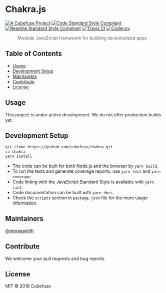 # Chakra.js

[![A Cubefuse Project](https://img.shields.io/badge/a_project_by-cubefuse-blue.svg?style=for-the-badge)](http://cubefuse.org)
[![Code Standard Style Compliant](https://img.shields.io/badge/code-standard-green.svg?style=for-the-badge)](https://github.com/standard/standard)
[![Readme Standard Style Compliant](https://img.shields.io/badge/readme-standard-green.svg?style=for-the-badge)](https://github.com/RichardLitt/standard-readme)
[![Travis CI](https://img.shields.io/travis/cubefuse/chakra.svg?style=for-the-badge)](https://travis-ci.org/cubefuse/chakra)
[![Codecov](https://img.shields.io/codecov/c/github/cubefuse/chakra.svg?style=for-the-badge)](https://codecov.io/gh/cubefuse/chakra)

>  Modular JavaScript framework for building decentralized apps

## Table of Contents
- [Usage](#usage)
- [Development Setup](#development-setup)
- [Maintainers](#maintainers)
- [Contribute](#contribute)
- [License](#license)

## Usage

This project is under active development. We do not offer production builds yet.

## Development Setup

```sh
git clone https://github.com/cubefuse/chakra.git
cd chakra
yarn install
``` 

- The code can be built for both Node.js and the browser by `yarn build`.
- To run the tests and generate coverage reports, use `yarn test` and `yarn coverage`.
- Code linting with the JavaScript Standard Style is available with `yarn lint`.
- Code documentation can be built with `yarn docs`.
- Check the `scripts` section in `package.json` file for the more usage information.

## Maintainers

[@mprasanjith](https://github.com/mprasanjith)

## Contribute

We welcome your pull requests and bug reports.

## License

MIT © 2018 Cubefuse
